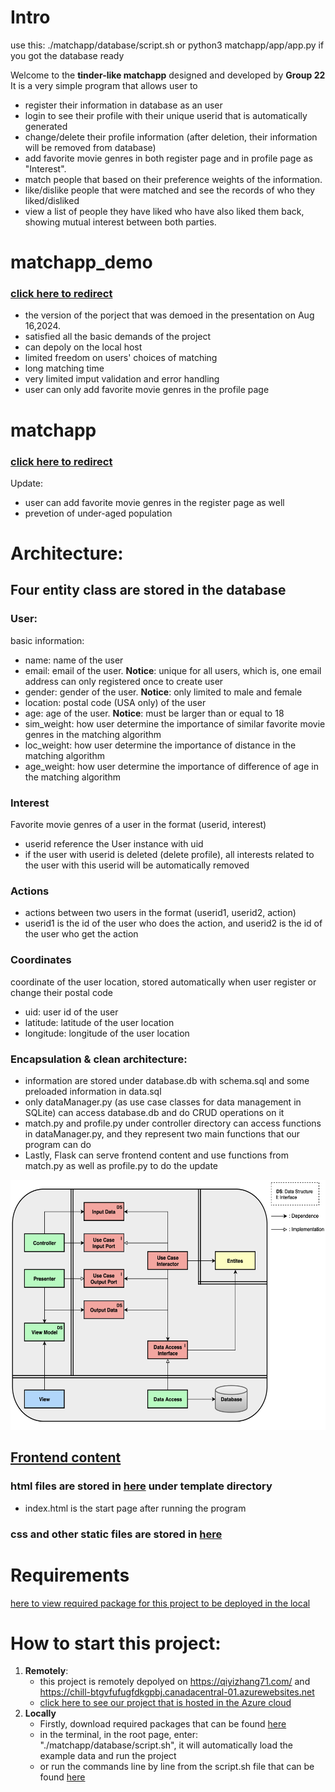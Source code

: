 # Intro

use this: ./matchapp/database/script.sh
or python3 matchapp/app/app.py if you got the database ready

Welcome to the **tinder-like matchapp** designed and developed by **Group 22** 
It is a very simple program that allows user to 
- register their information in database as an user
- login to see their profile with their unique userid that is automatically generated 
- change/delete their profile information (after deletion, their information will be removed from database)
- add favorite movie genres in both register page and in profile page as "Interest".
- match people that based on their preference weights of the information.
- like/dislike people that were matched and see the records of who they liked/disliked
- view a list of people they have liked who have also liked them back, showing mutual interest between both parties.

# matchapp_demo 
### [click here to redirect](https://github.com/Qiyiiii/py_g22/tree/main/matchapp_demo)
- the version of the porject that was demoed in the presentation on Aug 16,2024.
- satisfied all the basic demands of the project
- can depoly on the local host
- limited freedom on users' choices of matching 
- long matching time
- very limited imput validation and error handling
- user can only add favorite movie genres in the profile page

# matchapp
### [click here to redirect](https://github.com/Qiyiiii/py_g22/tree/main/matchapp)
Update:
- user can add favorite movie genres in the register page as well
- prevetion of under-aged population

# Architecture:
## Four **entity class** are stored in the database
### User:
basic information: 
- name: name of the user
- email: email of the user.   **Notice**: unique for all users, which is, one email address can only registered once to create user
- gender: gender of the user.   **Notice**: only limited to male and female
- location: postal code (USA only) of the user
- age: age of the user. **Notice**: must be larger than or equal to 18
- sim_weight: how user determine the importance of similar favorite movie genres in the matching algorithm
- loc_weight: how user determine the importance of distance in the matching algorithm
- age_weight: how user determine the importance of difference of age in the matching algorithm
### Interest
Favorite movie genres of a user in the format (userid, interest)
- userid reference the User instance with uid
- if the user with userid is deleted (delete profile), all interests related to the user with this userid will be automatically removed
### Actions
- actions between two users in the format (userid1, userid2, action)
- userid1 is the id of the user who does the action, and userid2 is the id of the user who get the action
### Coordinates
coordinate of the user location, stored automatically when user register or change their postal code
- uid: user id of the user
- latitude: latitude of the user location
- longitude: longitude of the user location
### Encapsulation & clean architecture:
- information are stored under database.db with schema.sql and some preloaded information in data.sql
- only dataManager.py (as use case classes for data management in SQLite) can access database.db and do CRUD operations on it
- match.py and profile.py under controller directory can access functions in dataManager.py, and they represent two main functions that our program can do
- Lastly, Flask can serve frontend content and use functions from match.py as well as profile.py to do the update
<img src="https://raw.githubusercontent.com/Qiyiiii/py_g22/0a0637e2f47acc0d9fb2b0edb6552501fee9d6a5/imgs/clean.png" alt="Clean Architecture Diagram" width="600" height="400">

## [Frontend content](https://github.com/Qiyiiii/py_g22/tree/main/matchapp/app)
### html files are stored in [here](https://github.com/Qiyiiii/py_g22/tree/main/matchapp/app/templates) under template directory
- index.html is the start page after running the program
### css and other static files are stored in [here](https://github.com/Qiyiiii/py_g22/tree/main/matchapp/app/templates)

# Requirements
[here to view required package for this project to be deployed in the local](https://github.com/Qiyiiii/py_g22/blob/main/matchapp/requirements.txt)
# How to start this project:
1. **Remotely**:
   - this project is remotely depolyed on https://qiyizhang71.com/ and https://chill-btgvfufugfdkgpbj.canadacentral-01.azurewebsites.net
   - [click here to see our project that is hosted in the Azure cloud](https://qiyizhang71.com/)
2. **Locally**
   - Firstly, download required packages that can be found [here](https://github.com/Qiyiiii/py_g22/blob/main/matchapp/requirements.txt)
   - in the terminal, in the root page, enter: "./matchapp/database/script.sh", it will automatically load the example data and run the project
   - or run the commands line by line from the script.sh file that can be found [here](https://github.com/Qiyiiii/py_g22/blob/main/matchapp/database/script.sh)



  

